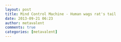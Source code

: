 ```yaml
---
layout: post
title: Mind Control Machine - Human wags rat's tail
date: 2013-09-21 06:23
author: metavalent
comments: true
categories: [metavalent]
---
```


